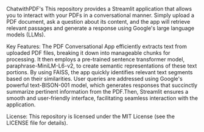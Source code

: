 ChatwithPDF's
This repository provides a Streamlit application that allows you to interact with your PDFs in a conversational manner. Simply upload a PDF document, ask a question about its content, and the app will retrieve relevant passages and generate a response using Google's large language models (LLMs).

Key Features:
The PDF Conversational App efficiently extracts text from uploaded PDF files, breaking it down into manageable chunks for processing. It then employs a pre-trained sentence transformer model, paraphrase-MiniLM-L6-v2, to create semantic representations of these text portions. By using FAISS, the app quickly identifies relevant text segments based on their similarities. User queries are addressed using Google's powerful text-BISON-001 model, which generates responses that succinctly summarize pertinent information from the PDF.Then, Streamlit ensures a smooth and user-friendly interface, facilitating seamless interaction with the application.

License:
This repository is licensed under the MIT License (see the LICENSE file for details).
